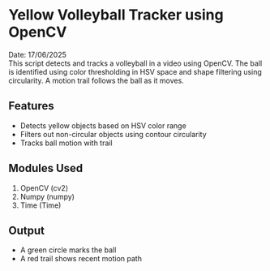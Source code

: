 # Yellow Volleyball Tracker using OpenCV
Date: 17/06/2025<br>
This script detects and tracks a volleyball in a video using OpenCV. The ball is identified using color thresholding in HSV space and shape filtering using circularity. A motion trail follows the ball as it moves.

## Features
- Detects yellow objects based on HSV color range
- Filters out non-circular objects using contour circularity
- Tracks ball motion with trail

## Modules Used
1. OpenCV (cv2)
2. Numpy (numpy)
3. Time (Time)

## Output
- A green circle marks the ball
- A red trail shows recent motion path


